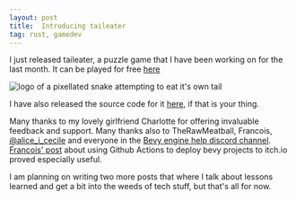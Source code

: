 ```yaml
---
layout: post
title:  Introducing taileater
tag: rust, gamedev
---
```


I just released taileater, a puzzle game that I have been working on for the last month. It can be played for free [here](https://szunami.itch.io/taileater)

![logo of a pixellated snake attempting to eat it's own tail](taileater.gif)

I have also released the source code for it [here](https://github.com/szunami/taileater/), if that is your thing.

Many thanks to my lovely girlfriend Charlotte for offering invaluable feedback and support. Many thanks also to TheRawMeatball, Francois, [@alice_i_cecile](https://twitter.com/aliceicecile) and everyone in the [Bevy engine help discord channel](https://discord.com/channels/691052431525675048/742884593551802431). [Francois' post](https://vleue.com/2020/12/bevmnist/#github-actions-to-deploy-to-itchio) about using Github Actions to deploy bevy projects to itch.io proved especially useful.

I am planning on writing two more posts that where I talk about lessons learned and get a bit into the weeds of tech stuff, but that's all for now.
